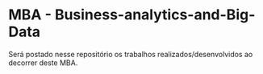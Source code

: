 # MBA - Business-analytics-and-Big-Data

Será postado nesse repositório os trabalhos realizados/desenvolvidos ao decorrer deste MBA.
